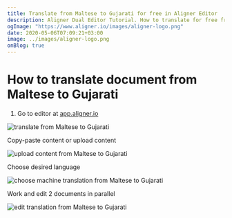 ```yaml
---
title: Translate from Maltese to Gujarati for free in Aligner Editor
description: Aligner Dual Editor Tutorial. How to translate for free from Maltese to Gujarati. Aligner is multilingual document management platform. 
ogImage: "https://www.aligner.io/images/aligner-logo.png"
date: 2020-05-06T07:09:21+03:00
image: ../images/aligner-logo.png
onBlog: true
---
```


# How to translate document from Maltese to Gujarati

1. Go to editor at [app.aligner.io](https://app.aligner.io "Aligner App web page")

![translate from Maltese to Gujarati](../aligner-blank-editor.png "translate from Maltese to Gujarati")

Copy-paste content or upload content

![upload content from Maltese to Gujarati](../aligner-uploaded-document.png "upload content from Maltese to Gujarati")

Choose desired language

![choose machine translation from Maltese to Gujarati](../aligner-language-dropdown.png "choose machine translation from Maltese to Gujarati")

Work and edit 2 documents in parallel

![edit translation from Maltese to Gujarati](../aligner-double-sitded-editor.png "edit translation from Maltese to Gujarati")

